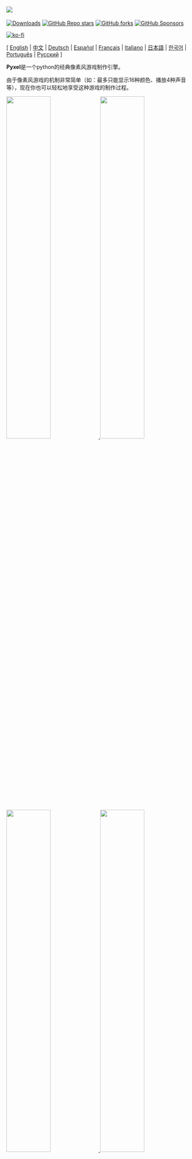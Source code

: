 # <img src="images/pyxel_logo_152x64.png">

[![Downloads](https://static.pepy.tech/personalized-badge/pyxel?period=total&units=international_system&left_color=grey&right_color=blue&left_text=PyPI%20downloads)](https://pypi.org/project/pyxel/)
[![GitHub Repo stars](https://img.shields.io/github/stars/kitao/pyxel?style=social)](https://github.com/kitao/pyxel)
[![GitHub forks](https://img.shields.io/github/forks/kitao/pyxel?style=social)](https://github.com/kitao/pyxel)
[![GitHub Sponsors](https://img.shields.io/github/sponsors/kitao?label=Sponsor%20me&logo=github%20sponsors&style=social)](https://github.com/sponsors/kitao)

[![ko-fi](https://ko-fi.com/img/githubbutton_sm.svg)](https://ko-fi.com/H2H27VDKD)

[ [English](../README.md) | [中文](README.cn.md) | [Deutsch](README.de.md) | [Español](README.es.md) | [Français](README.fr.md) | [Italiano](README.it.md) | [日本語](README.ja.md) | [한국어](README.ko.md) | [Português](README.pt.md) | [Русский](README.ru.md) ]

**Pyxel**是一个python的经典像素风游戏制作引擎。

由于像素风游戏的机制非常简单（如：最多只能显示16种颜色、播放4种声音等），现在你也可以轻松地享受这种游戏的制作过程。

<a href="../pyxel/examples/01_hello_pyxel.py" target="_blank">
<img src="images/01_hello_pyxel.gif" width="48%">
</a>

<a href="../pyxel/examples/02_jump_game.py" target="_blank">
<img src="images/02_jump_game.gif" width="48%">
</a>

<a href="../pyxel/examples/03_draw_api.py" target="_blank">
<img src="images/03_draw_api.gif" width="48%">
</a>

<a href="../pyxel/examples/04_sound_api.py" target="_blank">
<img src="images/04_sound_api.gif" width="48%">
</a>

<a href="images/image_tilemap_editor.gif" target="_blank">
<img src="images/image_tilemap_editor.gif" width="48%">
</a>

<a href="images/sound_music_editor.gif" target="_blank">
<img src="images/sound_music_editor.gif" width="48%">
</a>

Pyxel的规范和API受到[PICO-8](https://www.lexaloffle.com/pico-8.php)和[TIC-80](https://tic80.com/)的启发。

Pyxel是开源的，大家可以免费使用。现在就让我们一起用Pyxel制作自己的游戏吧！

## 说明

- 需要在Windows、Mac或Linux上运行
- 可以使用python进行编程
- 16色调色板
- 3个256x256的图像库
- 8个256x256的瓦片地图
- 4个音轨，每个各可含有64个音符
- 可任意组合8个音乐
- 支持键盘、鼠标及游戏手柄输入
- 图像和音频编辑器

### 调色板

<img src="images/05_color_palette.png">

<img src="images/pyxel_palette.png">

## 如何安装

Pyxel有两种安装版本：Python包版本和独立版本。

### 安装Python包版本

此版本以Python扩展包的方式使用Pyxel。

推荐用户：可以熟练使用pip进行Python包管理，或需要基于已经成熟的Python应用进行开发的用户。

**Windows**

在安装[Python3](https://www.python.org/)（3.7或更高版本）之后，执行以下命令：

```sh
pip install -U pyxel
```

**Mac**

在安装[Python3](https://www.python.org/)（3.7或更高版本）之后，执行以下命令：

```sh
pip3 install -U pyxel
```

**Linux**

安装SDL2（Ubuntu下包名为：`libsdl2-dev`），[Python3](https://www.python.org/)（3.7或更高版本），以及`python3-pip`这三个包之后，执行以下命令：

```sh
sudo pip3 install -U pyxel
```

如果以上步骤无效，可以在安装`cmake`和`rust`后，尝试执行以下步骤自行编译：

```sh
git clone https://github.com/kitao/pyxel.git
cd pyxel
make clean all
sudo pip3 install .
```

### 安装独立版本

此版本可以直接使用Pyxel而无需依赖Python。

推荐用户：不想进行复杂的Python配置，或想要尽快上手Pyxel游戏的用户。

**Windows**

从[下载页面](https://github.com/kitao/pyxel/releases)下载并运行最新的Windows安装器（`pyxel-[version]-windows-setup.exe`）。

**Mac**

安装[Homebrew](https://brew.sh/)之后，执行以下命令：

```sh
brew tap kitao/pyxel
brew install pyxel
```

**Linux**

安装SDL2（Ubuntu下包名为：`libsdl2-dev`）和[Homebrew](https://brew.sh/)之后，执行以下命令：

```sh
brew tap kitao/pyxel
brew install pyxel
```

如果以上步骤无效，可以依前述尝试自行编译。

### 尝试Pyxel例程

以Python包版本为例，安装Pyxel后，用以下命令将Pyxe例程复制到当前文件夹：

```sh
pyxel copy_examples
```

例程包含：

- [01_hello_pyxel.py](../pyxel/examples/01_hello_pyxel.py) - 最简单的应用
- [02_jump_game.py](../pyxel/examples/02_jump_game.py) - 用Pyxel制作的跳跃游戏
- [03_draw_api.py](../pyxel/examples/03_draw_api.py) - 绘画API的使用示例
- [04_sound_api.py](../pyxel/examples/04_sound_api.py) - 声音API的使用示例
- [05_color_palette.py](../pyxel/examples/05_color_palette.py) - 调色板列表
- [06_click_game.py](../pyxel/examples/06_click_game.py) - 鼠标点击游戏
- [07_snake.py](../pyxel/examples/07_snake.py) - 带BGM的贪吃蛇游戏
- [08_triangle_api.py](../pyxel/examples/08_triangle_api.py) - 三角形绘画API的使用示例
- [09_shooter.py](../pyxel/examples/09_shooter.py) - 屏幕过渡射击游戏
- [10_platformer.py](../pyxel/examples/10_platformer.py) - 屏幕横向滑动的游戏示例
- [11_offscreen.py](../pyxel/examples/11_offscreen.py) - 用图像类进行屏外渲染
- [12_perlin_noise.py](../pyxel/examples/12_perlin_noise.py) - 佩林噪音动画
- [30SecondsOfDaylight.pyxapp](images/30SecondsOfDaylight.gif) - 第1届Pyxel Jam比赛获胜者是[Adam](https://twitter.com/helpcomputer0)
- [megaball.pyxapp](images/megaball.gif) - 商场球类物理游戏[Adam](https://twitter.com/helpcomputer0)

运行例程，可以使用以下命令：

```sh
cd pyxel_examples
pyxel run 01_hello_pyxel.py
pyxel play 30SecondsOfDaylight.pyxapp
```

## 使用教程

### 创建Pyxel应用

在python文件中导入Pyxel包后，首先使用`init`函数指定窗口大小，然后使用`run`函数启动Pyxel应用。

```python
import pyxel

pyxel.init(160, 120)

def update():
    if pyxel.btnp(pyxel.KEY_Q):
        pyxel.quit()

def draw():
    pyxel.cls(0)
    pyxel.rect(10, 10, 20, 20, 11)

pyxel.run(update, draw)
```

`run`函数的两个参数`update`函数和`draw`函数分别用来在需要时更新帧和绘制画面。

实际应用中，建议将pyxel代码封装成如下类：

```python
import pyxel

class App:
    def __init__(self):
        pyxel.init(160, 120)
        self.x = 0
        pyxel.run(self.update, self.draw)

    def update(self):
        self.x = (self.x + 1) % pyxel.width

    def draw(self):
        pyxel.cls(0)
        pyxel.rect(self.x, 0, 8, 8, 9)

App()
```

同样可以使用`show`和`flip`函数来设计简单的图形和动画。

`show`函数进行屏幕显示直到`Esc`键被按下。

```python
import pyxel

pyxel.init(120, 120)
pyxel.cls(1)
pyxel.circb(60, 60, 40, 7)
pyxel.show()
```

`flip`刷新一次屏幕图像。

```python
import pyxel

pyxel.init(120, 80)

while True:
    pyxel.cls(3)
    pyxel.rectb(pyxel.frame_count % 160 - 40, 20, 40, 40, 7)
    pyxel.flip()
```

### 运行Pyxel应用

创建的Python脚本可以使用以下命令执行：

```sh
pyxel run PYTHON_SCRIPT_FILE
```

对于python包版本，可以像普通Python脚本一样执行：

```sh
cd pyxel_examples
python3 PYTHON_SCRIPT_FILE
```

（在Windows中，使用`python`命令来替代`python3`）

### 快捷键

以下快捷键可以在Pyxel运行时使用：

- `Esc`<br>
退出应用
- `Alt(Option)+1`<br>
截屏并保存在桌面
- `Alt(Option)+2`<br>
重置屏幕录制的开始时间
- `Alt(Option)+3`<br>
保存屏幕录制动图到桌面（最多10秒）
- `Alt(Option)+0`<br>
切换性能监控（fps，更新时间，画面绘制时间）
- `Alt(Option)+Enter`<br>
切换全屏

### 如何创建源文件

在Pyxel应用中使用的图像和音效，可以使用Pyxel编辑器进行制作。

Pyxel编辑器使用以下命令启动：

```sh
pyxel edit [PYXEL_RESOURCE_FILE]
```

若指定Pyxel源文件（.pyxres）存在，则加载文件，若不存在，则以指定文件名新建文件。

若未指定源文件，则命名为`my_resource.pyxres`。

Pyxel编辑器启动后，可以拖放其他源文件进行切换。如果源文件被拖拽并在按下``Ctrl(Cmd)``键时释放，则只有当前正在编译的类型（图像、瓦片地图、音效、音乐）会被加载。这个操作允许将多种类型的源文件合并入一个源文件中。

创建的源文件可以使用`load`函数加载。

Pyxel编辑器有以下编辑模式。

**图像编辑器：**

此模式用来编辑图像库。

<img src="images/image_editor.gif">

通过将图像文件拖放进图像编辑器，图像可以加载进当前的图像库中。

**瓦片地图(Tilemap)编辑器：**

此模式用来编辑瓦片地图，其中图像库的图像以瓦片的样式排列。

<img src="images/tilemap_editor.gif">

**音频编辑器：**

此模式用来编辑音频。

<img src="images/sound_editor.gif">

**音乐编辑器：**

此模式用来编辑将录音有序编排形成的音乐。

<img src="images/music_editor.gif">

### 其他创建源文件的方法

Pyxel图像和瓦片地图也可以通过以下方法创建：

- 使用`Image.set`或`Tilemap.set`函数，从字符串列表创建图片
- 使用`Image.load`函数从加载图像文件至pyxel调色板中

Pyxel声音也可以通过以下方法创建：

- 使用`Sound.set`或`Music.set`函数，从字符串列表中创建声音

这些函数的具体用法请查阅API参考手册。

### 如何发布应用

Pyxel支持跨平台的应用文件格式（Pyxel应用文件）。

使用以下命令创建Pyxel应用文件（.pyxapp）：

```sh
pyxel package APP_ROOT_DIR STARTUP_SCRIPT_FILE
```

如果应用需要包含源文件或扩展模块，将他们放在应用文件夹。

创建好的应用文件使用以下命令执行：

```sh
pyxel play PYXEL_APP_FILE
```

## API参考手册

### 系统

- `width`, `height`<br>
画面的宽和高

- `frame_count`<br>
目前为止，经过的总帧数

- `init(width, height, [title], [fps], [quit_key], [capture_scale], [capture_sec])`<br>
使用屏幕尺寸（`width`，`height`）初始化Pyxel应用。以下属性为可选配置项：窗口标题`title`，帧率`fps`，应用退出按键`quit_key`, the scale of the screen capture with `capture_scale`，以及屏幕捕获的最长记录时间`capture_sec`。<br>
示例：`pyxel.init(160, 120, title="My Pyxel App", fps=60, quit_key=pyxel.KEY_NONE, capture_scale=3, capture_sec=0)`

- `run(update, draw)`<br>
启动Pyxel应用，并调用`update`函数刷新画面帧，并使用`draw`函数渲染画面。

- `show()`<br>
显示屏幕直到`Esc`键被按下。（通常应用中建议不要使用）

- `flip()`<br>
刷新一次屏幕。（通常应用中建议不要使用）

- `quit()`<br>
退出Pyxel应用。

### 源文件

- `load(filename, [image], [tilemap], [sound], [music])`<br>
加载源文件(.pyxres)。如果某文件类型(``image/tilemap/sound/music``)被指定为``False``，则源文件中对应类型不会加载。

### 输入
- `mouse_x`, `mouse_y`<br>
当前鼠标指针的位置。

- `mouse_wheel`<br>
当前鼠标滚轮的值。

- `btn(key)`<br>
如果`key`被按下则返回`True`，否则返回`False`([按键定义列表](../pyxel/__init__.pyi))。

- `btnp(key, [hold], [repeat])`<br>
如果`key`被按下则返回`True`。若设置了`hold`和`repeat`参数，则当`key`被按下持续`hold`帧时，在`repeat`帧间隙返回`True`。

- `btnr(key)`<br>
如果`key`被松开，则在此帧返回`True`，否则返回`False`。

- `mouse(visible)`<br>
如果`visible`为`True`则显示鼠标指针，为`False`则不显示。即使鼠标指针不显示，其位置同样会被更新。

### 显示

- `colors`<br>
展示调色板可以显示的颜色列表。颜色以24位数值格式进行展示。使用`colors.from_list`和`colors.to_list`直接指定货检索Python列表。<br>
示例：`org_colors = pyxel.colors.to_list(); pyxel.colors[15] = 0x112233; pyxel.colors.from_list(org_colors)`

- `image(img)`<br>
直接操作图像库`img` (0-2)。（参考前文Image类）<br>
示例：`pyxel.image(0).load(0, 0, "title.png")`

- `tilemap(tm)`<br>
操作瓦片地图`tm`(0-7)（参考前文Tilemap类）

- `clip(x, y, w, h)`<br>
设置画面绘制区域为从(`x`, `y`)开始的宽度`w`、高度为`h`的区域。`clip()`可以将绘制区域重置为全屏。

- `camera(x, y)`<br>
Change the upper left corner coordinates of the screen to (`x`, `y`). Reset the upper left corner coordinates to (`0`, `0`) with `camera()`.

- `pal(col1, col2)`<br>
绘制时用`col1`颜色代替`col2`颜色。`pal()`可以重置为初始色调。

- `cls(col)`<br>
用`col`颜色清空画面。

- `pget(x, y)`<br>
获取(`x`, `y`)处的像素颜色。

- `pset(x, y, col)`<br>
用`col`颜色在(`x`, `y`)处绘制一个像素点。

- `line(x1, y1, x2, y2, col)`<br>
用`col`颜色画一条从(`x1`, `y1`)到(`x2`, `y2`)的直线。

- `rect(x, y, w, h, col)`<br>
用`col`颜色绘制一个从(`x`, `y`)开始的宽为`w`、高为`h`的矩形。

- `rectb(x, y, w, h, col)`<br>
用`col`颜色绘制从(`x`, `y`)开始的宽为`w`、高为`h`的矩形边框。

- `circ(x, y, r, col)`<br>
用`col`颜色绘制圆心为(`x`, `y`)，半径为`r`的圆形。

- `circb(x, y, r, col)`<br>
用`col`颜色绘制圆心为(`x`, `y`)，半径为`r`的圆形边框。

- `elli(x, y, w, h, col)`<br>
从(`x`, `y`)画一个宽度`w`, 高度`h`, 颜色`col`的椭圆。

- `ellib(x, y, w, h, col)`<br>
从(`x`, `y`)画出一个宽`w`, 高`h`, 颜色`col`的椭圆轮廓。

- `tri(x1, y1, x2, y2, x3, y3, col)`<br>
用`col`颜色绘制顶点分别为(`x1`, `y1`)，(`x2`, `y2`)，(`x3`, `y3`)的三角形。

- `trib(x1, y1, x2, y2, x3, y3, col)`<br>
用`col`颜色绘制顶点分别为(`x1`, `y1`)，(`x2`, `y2`)，(`x3`, `y3`)的三角形边框。

- `fill(x, y, col)`<br>
从(`x`, `y`)画一个宽度`w`, 高度`h`, 颜色`col`的椭圆。

- `blt(x, y, img, u, v, w, h, [colkey])`<br>
将尺寸为(`w`, `h`)的区域从图像库的(`u`, `v`)复制到(`x`, `y`)。若`w`或`h`为负值，则在水平或垂直方向上翻转。若指定了`colkey`的值，则视作透明颜色。

<img src="images/blt_figure.png">

- `bltm(x, y, tm, u, v, w, h, [colkey])`<br>
从瓦片图`tm`（0-7）的（`u`，`v`）复制大小为（`w`，`h`）的区域到（`x`，`y`）。如果为`w`和/或`h`设置了负值，它将在水平和/或垂直方向上反转。如果指定了 `colkey`，将被视为透明色。瓦片的大小是8x8像素，以`(tile_x, tile_y)`的元组形式存储在瓦片图中。

<img src="images/bltm_figure.png">

- `text(x, y, s, col)`<br>
用`col`颜色在(`x`, `y`)绘制字符串`s`。

### 声音

- `sound(snd)`<br>
操作音频`snd`(0-63)。（参考Sound类）<br>
示例：`pyxel.sound(0).speed = 60`

- `music(msc)`<br>
操作音乐`msc`(0-7)（参考Music类）

- `play_pos(ch)`<br>
获取通道`ch` (0-3)中音频重播位置`(sound no, note no)`。若重播被停止则返回`None`。

- `play(ch, snd, [tick], [loop])`<br>
播放通道`ch` (0-3)中的声音`snd` (0-63)。如果声音`snd`是一个列表，则按顺序播放。播放开始位置可以通过 `tick` (1 tick = 1/120 秒)指定。如果`loop`被指定为`True`则循环播放。

- `playm(msc, [tick], [loop])`<br>
播放音乐`msc` (0-7)。播放开始位置可以通过 `tick` (1 tick = 1/120 秒)指定。如果`loop`被指定为`True`则循环播放。

- `stop([ch])`<br>
停止指定通道`ch` (0-3)的重播。`stop()`可以停止所有通道的播放。

### 数学

- `ceil(x)`<br>
返回大于或等于`x`的最小的整数。

- `floor(x)`<br>
返回小于或等于`x`的最大整数。

- `sgn(x)`<br>
当`x`是正数时返回1，当它是零时返回0，当它是负数时返回1。

- `sqrt(x)`<br>
返回`x`的平方根。

- `sin(deg)`<br>
返回`deg`度的正弦。

- `cos(deg)`<br>
返回`deg`度的余弦。

- `atan2(y, x)`<br>
返回`y`/`x`的正切，单位是度。

- `rseed(seed: int)`<br>
设置随机数发生器的种子。

- `rndi(a, b)`<br>
返回一个大于或等于`a`且小于或等于`b`的随机整数。

- `rndf(a, b)`<br>
返回一个大于或等于`a`且小于或等于`b`的随机小数。

- `nseed(seed)`<br>
设置佩林噪声的种子。

- `noise(x, [y], [z])`<br>
返回指定坐标的佩林噪声值。

### Image类

- `width`, `height`<br>
图像的宽和高。

- `data`<br>
图像中的数据（256x256的二维列表）。

- `get(x, y)`<br>
获取图像中(`x`, `y`)位置的值。

- `set(x, y, data)`<br>
使用字符串列表设置坐标(`x`, `y`)处的图像。<br>
示例：`pyxel.image(0).set(10, 10, ["0123", "4567", "89ab", "cdef"])`

- `load(x, y, filename)`<br>
在(`x`, `y`)处加载图像文件(png/gif/jpeg)。

### Tilemap类

- `width`, `height`<br>
瓦片地图(tilemap)的宽和高。

- `refimg`<br>
被瓦片地图tilemap引用的图像库(0-2)。

- `set(x, y, data)`<br>
使用字符串列表在坐标(`x`, `y`)处设置瓦片地图。<br>
示例：`pyxel.tilemap(0).set(0, 0, ["0000 0100 a0b0", "0001 0101 a1b1"])`

- `pget(x, y)`<br>
得到(`x`, `y`)处的瓦片。瓦片数据为元组`(tile_x, tile_y)`。

- `pset(x, y, tile)`<br>
在(`x`, `y`)处画出瓦片`tile`。瓦片数据为元组`(tile_x, tile_y)`。

### Sound类

- `notes`<br>
音符列表(0-127)，数字越高，音调越高。数字达到33时，音调就达到'A2'(440Hz)。其余为-1.

- `tones`<br>
音色列表(0:三角波 / 1:方波 / 2:脉冲 / 3:噪声)

- `volumes`<br>
音量列表(0-7)

- `effects`<br>
音效列表(0:无 / 1:滑动 / 2:颤音 / 3:淡出)

- `speed`<br>
播放速度。1为最快，数字越大，速度越慢。数字120时，每个音符长度为1秒。

- `set(notes, tones, volumes, effects, speed)`<br>
使用字符串设置音符、音色、音量及音效。如果音色、音量及音效的字符串比音符字符串短，则从开头重复。

- `set_notes(notes)`<br>
使用由'CDEFGAB'+'#-'+'0123'或'R'组成的字符串设置音符。大小写不敏感，且空格会被忽略。<br>
示例：`pyxel.sound(0).set_note("G2B-2D3R RF3F3F3")`

- `set_tones(tones)`<br>
使用由'TSPN'组成的字符串设置音色。大小写不敏感，且空格会被忽略。<br>
示例：`pyxel.sound(0).set_tone("TTSS PPPN")`

- `set_volumes(volumes)`<br>
使用由'01234567'组成的字符串设置音量。大小写不敏感，且空格会被忽略。<br>
示例：`pyxel.sound(0).set_volume("7777 7531")`

- `set_effects(effects)`<br>
使用由'NSVF'组成的字符串设置音效。大小写不敏感，且空格会被忽略。<br>
示例：`pyxel.sound(0).set_effect("NFNF NVVS")`

### Music类

- `snds_list`<br>
二维的声音列表(0-63)，带有通道的数量。

- `set(snds0, snds1, snds2, snds3)`<br>
设置所有通道的声音(0-63)列表。如果指定了空列表，则对应通道不会用来播放。<br>
示例：`pyxel.music(0).set([0, 1], [2, 3], [4], [])`

### 高级APIs

Pyxel还有一些“高级API”，出于“可能令用户感到迷惑”、“需要专业知识”等一些原因，在本文尚未提及。

如果你对自己的技术很熟悉，可以参阅[this](../pyxel/__init__.pyi)，尝试挑战自己并创造一些神奇的作品！

## 如何参与

### Submitting Issue

使用[Issue Tracker](https://github.com/kitao/pyxel/issues)来提交bug报告或功能需求。在创建新issue之前，请确定没有类似的打开的issue。

### Manual Testing

欢迎任何人在[Issue Tracker](https://github.com/kitao/pyxel/issues)中手动测试代码、上报bug、提交优化建议等！

### Submitting Pull Request

可以通过pull requests(PRs)形式来提交补丁或修复。请确认你的pull request对应的issue地址在issue tracker中依然是open状态。

一旦提交pull request，则默认同意在[MIT License](../LICENSE)的许可下发布。

## 其他信息

- [Q&A](https://github.com/kitao/pyxel/wiki/Pyxel-Q&A)
- [User Examples](https://github.com/kitao/pyxel/wiki/Pyxel-User-Examples)
- [Discord Server (English)](https://discord.gg/Z87eYHN)
- [Discord Server (Japanese - 日本語版)](https://discord.gg/qHA5BCS)

## 许可证

Pyxel遵循[MIT License](../LICENSE)。您可以在专利软件中重复使用，前提是该软件的所有副本或重要部分均包含 MIT 许可条款的副本和版权声明。

## 招募赞助商

Pyxel 正在 GitHub 赞助商上寻找赞助商。 考虑赞助 Pyxel 以进行持续维护和功能添加。 赞助商可以咨询 Pyxel 作为一个好处。 详情请参阅[此处](https://github.com/sponsors/kitao)。
